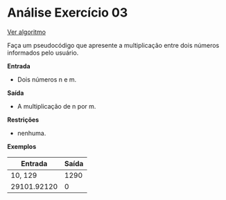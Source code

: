 # Análise Exercício 03
[Ver algoritmo](AlgoritmoEX03.md)

Faça um pseudocódigo que apresente a multiplicação entre dois números informados pelo usuário.

**Entrada**

- Dois números n e m.

**Saída**

- A multiplicação de n por m.

**Restrições**

- nenhuma.

**Exemplos**

|Entrada |Saída|
|-|-|
|10, 129 |1290 |
|29101.92120| 0|


